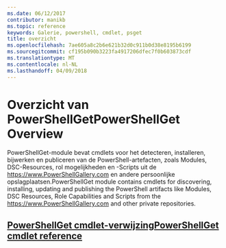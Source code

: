 ```yaml
---
ms.date: 06/12/2017
contributor: manikb
ms.topic: reference
keywords: Galerie, powershell, cmdlet, psget
title: overzicht
ms.openlocfilehash: 7ae605a8c2b6e621b32d0c911b0d38e8195b6199
ms.sourcegitcommit: cf195b090b3223fa4917206dfec7f0b603873cdf
ms.translationtype: MT
ms.contentlocale: nl-NL
ms.lasthandoff: 04/09/2018
---
```

# <a name="powershellget-overview"></a><span data-ttu-id="26ea3-103">Overzicht van PowerShellGet</span><span class="sxs-lookup"><span data-stu-id="26ea3-103">PowerShellGet Overview</span></span>

<span data-ttu-id="26ea3-104">PowerShellGet-module bevat cmdlets voor het detecteren, installeren, bijwerken en publiceren van de PowerShell-artefacten, zoals Modules, DSC-Resources, rol mogelijkheden en -Scripts uit de https://www.PowerShellGallery.com en andere persoonlijke opslagplaatsen.</span><span class="sxs-lookup"><span data-stu-id="26ea3-104">PowerShellGet module contains cmdlets for discovering, installing, updating and publishing the PowerShell artifacts like Modules, DSC Resources, Role Capabilities and Scripts from the https://www.PowerShellGallery.com and other private repositories.</span></span>

## <a name="powershellget-cmdlet-referencepsgetcmdletsreferencemd"></a>[<span data-ttu-id="26ea3-105">PowerShellGet cmdlet-verwijzing</span><span class="sxs-lookup"><span data-stu-id="26ea3-105">PowerShellGet cmdlet reference</span></span>](./psget_cmdlets_reference.md)